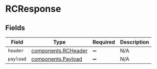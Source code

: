 # RCResponse


## Fields

| Field                                                      | Type                                                       | Required                                                   | Description                                                |
| ---------------------------------------------------------- | ---------------------------------------------------------- | ---------------------------------------------------------- | ---------------------------------------------------------- |
| `header`                                                   | [components.RCHeader](../../models/components/rcheader.md) | :heavy_minus_sign:                                         | N/A                                                        |
| `payload`                                                  | [components.Payload](../../models/components/payload.md)   | :heavy_minus_sign:                                         | N/A                                                        |